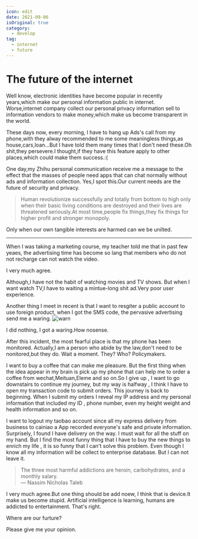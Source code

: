 ```yaml
---
icon: edit
date: 2021-09-06
isOriginal: true
category:
  - develop
tag:
  - internet
  - future
---
```


# The future of the internet

Well know, electronic identities have become popular in recently years,which make our personal information public in internet. Worse,internet company collect our personal privacy information sell to information vendors to make money,which make us become transparent in the world.

These days now, every morning, I have to hang up Ads's call from my phone,with they alway recommended to me some meaningless things,as house,cars,loan...But I have told them many times that I don't need these.Oh shit,they persevere.I thought,if they have this feature apply to other places,which could make them success.:(

One day,my Zhihu personal communication receive me a message to the effect that the masses of people need apps that can chat normally without ads and information collection. Yes,I spot this.Our current needs are the future of security and privacy.

> Human revolutionize successfully and totally from bottom to high only when their basic living conditions are destroyed and their lives are threatened seriously.At most time,people fix things,they fix things for  higher  profit and stronger monopoly.

Only when our own tangible interests are harmed can we be unilted.

---
When I was taking a marketing course, my teacher told me that in past few yeaes, the advertising time has  become so lang that members who do not not recharge can not watch the video. 

I very much agree.

Although,I have not the habit of watching movies and TV shows. But when I want watch TV,I have to waiting a mintue-long shit ad.Very poor user experience.

Another thing I meet in recent is that I want to resgiter a public account to use foreign product, when I got the SMS code, the pervasive advertising send me a waring.
![warn](/assets/images/warn.jpg)

I did nothing, I got a waring.How nosense.

After this incident, the most fearful place is that my phone has been monitored. Actually,I am a person who abide by the law,don't need to be nonitored,but they do. Wait a moment. They? Who? Policymakers.

I want to buy a coffee that can make me pleasure. But the first thing when the idea appear in my brain is pick up my phone that can help me to order a coffee from wechat,Meituan,Eleme and so on.So I give up , I want to go downstairs to continue my journey, but my way is halfway , I think I have to open my transaction code to submit orders. This journey is back to beginning. When I submit my orders I reveal my IP address and my personal information that included my ID , phone number, even my height weight and health information and so on.

I want to logout my taobao account since all my express delivery from business to cainiao a App recorded everyone's safe and private information. Surprisely, I found I have delivery on the way. I must wait for all the stuff on my hand. But I find the most funny thing that I have to buy the new things to enrich my life , it is so funny that I can't solve this problem. Even though I know all my information will be collect to enterprise database. But I can not leave it.

> The three most harmful addictions are heroin, carbohydrates, and a monthly salary.  
>   ― Nassim Nicholas Taleb

I very much agree.But one thing should be add noew, I think that is device.It make us become stupid. Artificial intelligence is learning, humans are addicted to entertainment. That's right.

Where are our furture?

Please give me your opinion.